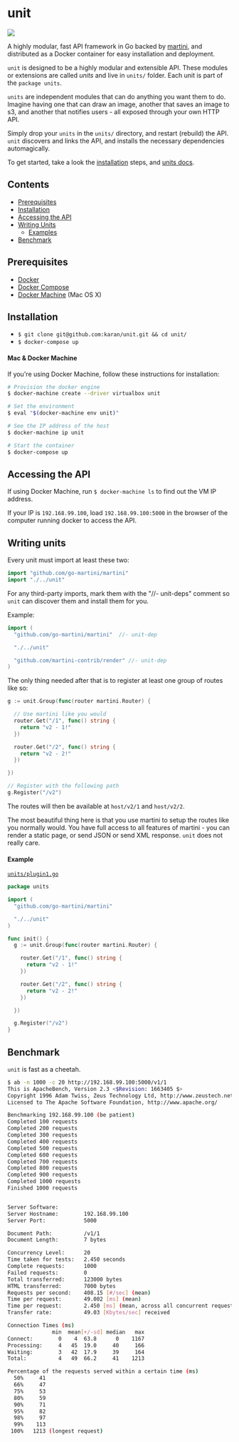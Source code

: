 # unit

![](https://raw.githubusercontent.com/karan/unit/master/_dna.jpg?token=ADHGIXpzysS9hkZ0sEW0XDuvDLHM8Tk3ks5WT3XPwA%3D%3D)

A highly modular, fast API framework in Go backed by [martini](https://github.com/go-martini/martini), and distributed as a Docker container for easy installation and deployment.

`unit` is designed to be a highly modular and extensible API. These modules or extensions are called *units* and live in `units/` folder. Each unit is part of the `package units`.

`units` are independent modules that can do anything you want them to do. Imagine having one that can draw an image, another that saves an image to s3, and another that notifies users - all exposed through your own HTTP API.

Simply drop your `units` in the `units/` directory, and restart (rebuild) the API. `unit` discovers and links the API, and installs the necessary dependencies automagically.

To get started, take a look the [installation](#installation) steps, and [units docs](#writing-units).

## Contents

- [Prerequisites](#prerequisites)
- [Installation](#installation)
- [Accessing the API](#accessing-the-api)
- [Writing Units](#writing-units)
  - [Examples](#examples)
- [Benchmark](#benchmark)

## Prerequisites

- [Docker](https://docs.docker.com/installation/)
- [Docker Compose](https://docs.docker.com/compose/install/)
- [Docker Machine](https://docs.docker.com/machine/install-machine/) (Mac OS X)

## Installation

- `$ git clone git@github.com:karan/unit.git && cd unit/`
- `$ docker-compose up`

#### Mac & Docker Machine

If you're using Docker Machine, follow these instructions for installation:

```bash
# Provision the docker engine
$ docker-machine create --driver virtualbox unit

# Set the environment
$ eval "$(docker-machine env unit)"

# See the IP address of the host
$ docker-machine ip unit

# Start the container
$ docker-compose up
```

## Accessing the API

If using Docker Machine, run `$ docker-machine ls` to find out the VM IP address.

If your IP is `192.168.99.100`, load `192.168.99.100:5000` in the browser of the computer running docker to access the API.

## Writing units

Every unit must import at least these two:

```go
import "github.com/go-martini/martini"
import "./../unit"
```

For any third-party imports, mark them with the "//- unit-deps" comment so `unit` can discover them and install them for you.

Example:

```go
import (
  "github.com/go-martini/martini"  //- unit-dep

  "./../unit"

  "github.com/martini-contrib/render" //- unit-dep
)
```

The only thing needed after that is to register at least one group of routes like so:

```go
g := unit.Group(func(router martini.Router) {

  // Use martini like you would
  router.Get("/1", func() string {
    return "v2 - 1!"
  })

  router.Get("/2", func() string {
    return "v2 - 2!"
  })

})

// Register with the following path
g.Register("/v2")
```

The routes will then be available at `host/v2/1` and `host/v2/2`.

The most beautiful thing here is that you use martini to setup the routes like you normally would. You have full access to all features of martini - you can render a static page, or send JSON or send XML response. `unit` does not really care.

#### Example

[`units/plugin1.go`](https://github.com/karan/unit/blob/master/units/plugin1.go)
```go
package units

import (
  "github.com/go-martini/martini"

  "./../unit"
)

func init() {
  g := unit.Group(func(router martini.Router) {

    router.Get("/1", func() string {
      return "v2 - 1!"
    })

    router.Get("/2", func() string {
      return "v2 - 2!"
    })

  })

  g.Register("/v2")
}

```

## Benchmark

`unit` is fast as a cheetah.

```bash
$ ab -n 1000 -c 20 http://192.168.99.100:5000/v1/1
This is ApacheBench, Version 2.3 <$Revision: 1663405 $>
Copyright 1996 Adam Twiss, Zeus Technology Ltd, http://www.zeustech.net/
Licensed to The Apache Software Foundation, http://www.apache.org/

Benchmarking 192.168.99.100 (be patient)
Completed 100 requests
Completed 200 requests
Completed 300 requests
Completed 400 requests
Completed 500 requests
Completed 600 requests
Completed 700 requests
Completed 800 requests
Completed 900 requests
Completed 1000 requests
Finished 1000 requests


Server Software:
Server Hostname:        192.168.99.100
Server Port:            5000

Document Path:          /v1/1
Document Length:        7 bytes

Concurrency Level:      20
Time taken for tests:   2.450 seconds
Complete requests:      1000
Failed requests:        0
Total transferred:      123000 bytes
HTML transferred:       7000 bytes
Requests per second:    408.15 [#/sec] (mean)
Time per request:       49.002 [ms] (mean)
Time per request:       2.450 [ms] (mean, across all concurrent requests)
Transfer rate:          49.03 [Kbytes/sec] received

Connection Times (ms)
              min  mean[+/-sd] median   max
Connect:        0    4  63.8      0    1167
Processing:     4   45  19.0     40     166
Waiting:        3   42  17.9     39     164
Total:          4   49  66.2     41    1213

Percentage of the requests served within a certain time (ms)
  50%     41
  66%     47
  75%     53
  80%     59
  90%     71
  95%     82
  98%     97
  99%    113
 100%   1213 (longest request)
```
